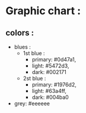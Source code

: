 # Graphic chart :

## colors :
- blues :
    - 1st blue :
        - primary: #0d47a1,
        - light: #5472d3,
        - dark: #002171
    - 2st blue :
        - primary: #1976d2,
        - light: #63a4ff,
        - dark: #004ba0
- grey: #eeeeee